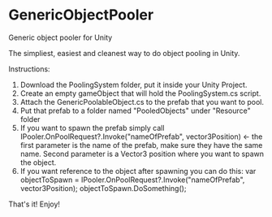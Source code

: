 # GenericObjectPooler
Generic object pooler for Unity

The simpliest, easiest and cleanest way to do object pooling in Unity.

Instructions:
1. Download the PoolingSystem folder, put it inside your Unity Project.
2. Create an empty gameObject that will hold the PoolingSystem.cs script.
3. Attach the GenericPoolableObject.cs to the prefab that you want to pool.
4. Put that prefab to a folder named "PooledObjects" under "Resource" folder
5. If you want to spawn the prefab simply call IPooler.OnPoolRequest?.Invoke("nameOfPrefab", vector3Position) <- the first parameter is the name of the prefab, make sure they have the same name. Second parameter is a Vector3 position where you want to spawn the object.
6. If you want reference to the object after spawning you can do this:
    var objectToSpawn = IPooler.OnPoolRequest?.Invoke("nameOfPrefab", vector3Position);
    objectToSpawn.DoSomething();

That's it!
Enjoy!
